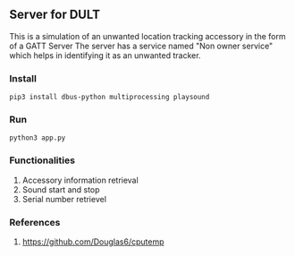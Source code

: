 ## Server for DULT

This is a simulation of an unwanted location tracking accessory in the form of a GATT Server
The server has a service named "Non owner service" which helps in identifying it as an unwanted tracker.

### Install

```pip3 install dbus-python multiprocessing playsound```

### Run

```python3 app.py```

### Functionalities

1. Accessory information retrieval
2. Sound start and stop
3. Serial number retrievel

### References
1. https://github.com/Douglas6/cputemp